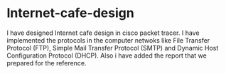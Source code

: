 # Internet-cafe-design
I have designed Internet cafe design in cisco packet tracer. I have implemented the protocols in the computer netwoks like File Transfer Protocol (FTP), Simple Mail Transfer Protocol (SMTP) and Dynamic Host Configuration Protocol (DHCP). Also i have added the report that we prepared for the reference.
